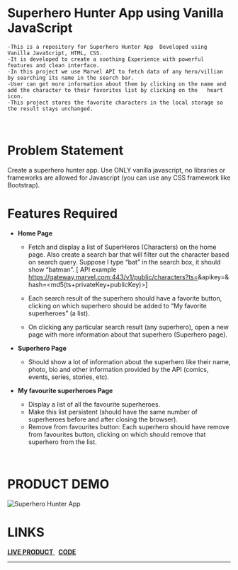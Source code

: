 # Superhero Hunter App using Vanilla JavaScript

    -This is a repository for Superhero Hunter App  Developed using Vanilla JavaScript, HTML, CSS.
    -It is developed to create a soothing Experience with powerful features and clean interface.
    -In this project we use Marvel API to fetch data of any hero/villian by searching its name in the search bar.
    -User can get more information about them by clicking on the name and add the character to their favorites list by clicking on the   heart    icon.
    -This project stores the favorite characters in the local storage so the result stays unchanged.
  <br>

# Problem Statement

  Create a superhero hunter app. Use ONLY vanilla javascript, no libraries or frameworks are allowed for Javascript (you can use any CSS   framework like Bootstrap).
  <br>

# Features Required

- <b>Home Page</b><br>

   - Fetch and display a list of SuperHeros (Characters) on the home page. Also create a search bar that will filter out the character based    on search query. Suppose I type “bat” in the search box, it should show “batman”. 
   [ API example https://gateway.marvel.com:443/v1/public/characters?ts=<time-stamp>&apikey=<public-key>&   hash=<md5(ts+privateKey+publicKey)>]

  -  Each search result of the superhero should have a favorite button, clicking on which superhero should be added to “My favorite  superheroes” (a list).

  - On clicking any particular search result (any superhero), open a new page with more information about that superhero (Superhero page).


- <b>Superhero Page</b> <br>

  - Should show a lot of information about the superhero like their name, photo, bio and other information provided by the API (comics,         events, series, stories, etc).
 
- <b>My favourite superheroes Page
</b> <br>
  - Display a list of all the favourite superheroes.
  -  Make this list persistent (should have the same number of superheroes before and after closing the browser).
  - Remove from favourites button: Each superhero should have remove from favourites button, clicking on which should remove that superhero from the list.


<br>

# PRODUCT DEMO

![Superhero Hunter App](https://im2.ezgif.com/tmp/ezgif-2-af6171f312d4.gif)<br>

# LINKS

<a href = "https://superherohunterapp.netlify.app/"> <b>LIVE PRODUCT</b> </a>  &nbsp; <a href = "https://github.com/Sahil-Sayyad/superheroHunter_App"> <b>CODE</b> </a> <br>

--------------------------------------------------------------------------------------------------------------------------------------------------------
<br>
